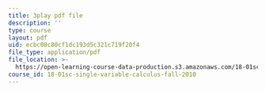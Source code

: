 ```yaml
---
title: 3play pdf file
description: ''
type: course
layout: pdf
uid: ecbc08c80cf1dc193d5c321c719f20f4
file_type: application/pdf
file_location: >-
  https://open-learning-course-data-production.s3.amazonaws.com/18-01sc-single-variable-calculus-fall-2010/ecbc08c80cf1dc193d5c321c719f20f4_Bv9kVDcj7yo.pdf
course_id: 18-01sc-single-variable-calculus-fall-2010
---
```

